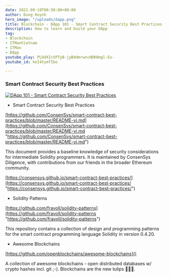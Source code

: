 ```yaml
---
date: 2021-09-19T00:50:00+08:00
author: Dung Huynh
hero_image: "/uploads/dapp.png"
title: Blockchain - DApp 101 - Smart Contract Security Best Practices [Vietnamese]
description: How to learn and build your DApp
tag:
- Blockchain
- ITManVietnam
- ITMan
- DApp
youtube_play: PLOdXIcVPTyB-jyB4UmrwncHDK0mgl-Ex-
youtube_id: keI4tymfIbo

---
```

### Smart Contract Security Best Practices

[![DApp 101 - Smart Contract Security Best Practices](https://img.youtube.com/vi/keI4tymfIbo/0.jpg)](https://www.youtube.com/watch?v=keI4tymfIbo)

* Smart Contract Security Best Practices

[https://github.com/ConsenSys/smart-contract-best-practices/blob/master/README-vi.md](https://github.com/ConsenSys/smart-contract-best-practices/blob/master/README-vi.md "https://github.com/ConsenSys/smart-contract-best-practices/blob/master/README-vi.md")

This document provides a baseline knowledge of security considerations for intermediate Solidity programmers. It is maintained by ConsenSys Diligence, with contributions from our friends in the broader Ethereum community.

[https://consensys.github.io/smart-contract-best-practices/](https://consensys.github.io/smart-contract-best-practices/ "https://consensys.github.io/smart-contract-best-practices/")

* Solidity Patterns

[https://github.com/fravoll/solidity-patterns](https://github.com/fravoll/solidity-patterns "https://github.com/fravoll/solidity-patterns")

This repository contains a collection of design and programming patterns for the smart contract programming language Solidity in version 0.4.20.

* Awesome Blockchains

[https://github.com/openblockchains/awesome-blockchains]()

A collection of awesome blockchains - open distributed databases w/ crypto hashes incl. git ;-). Blockchains are the new tulips 🌷🌷🌷.